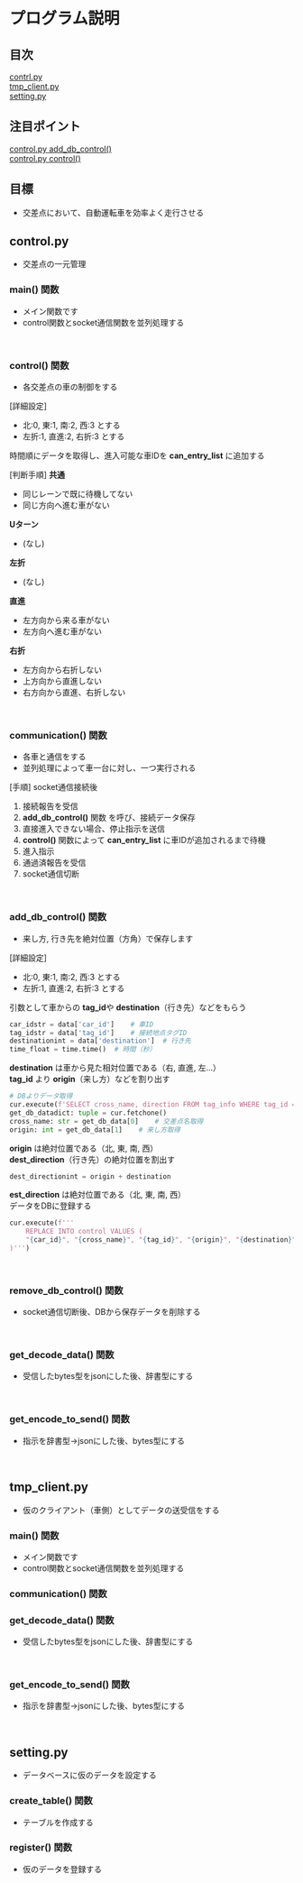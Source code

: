 # プログラム説明

## 目次
[contrl.py](#controlpy)  
[tmp_client.py](#tmp_clientpy)  
[setting.py](#settingpy)  

## 注目ポイント
[control.py add_db_control()](#adddbcontrol-関数)  
[control.py control()](#control-関数)  

## 目標
* 交差点において、自動運転車を効率よく走行させる


## **control.py**
* 交差点の一元管理

### **main()** 関数
* メイン関数です
* control関数とsocket通信関数を並列処理する

<br>

### **control()** 関数
* 各交差点の車の制御をする

[詳細設定]  
* 北:0, 東:1, 南:2, 西:3 とする
* 左折:1, 直進:2, 右折:3 とする

時間順にデータを取得し、進入可能な車IDを **can_entry_list** に追加する

[判断手順]
**共通**
* 同じレーンで既に待機してない
* 同じ方向へ進む車がない

**Uターン**
* (なし)

**左折**
* (なし)

**直進**
* 左方向から来る車がない
* 左方向へ進む車がない

**右折**
* 左方向から右折しない
* 上方向から直進しない
* 右方向から直進、右折しない

<br>

### **communication()** 関数
* 各車と通信をする
* 並列処理によって車一台に対し、一つ実行される

[手順] socket通信接続後
1. 接続報告を受信
2. **add_db_control()** 関数 を呼び、接続データ保存
3. 直接進入できない場合、停止指示を送信
4. **control()** 関数によって **can_entry_list** に車IDが追加されるまで待機
5. 進入指示
6. 通過済報告を受信
7. socket通信切断

<br>

### **add_db_control()** 関数
* 来し方, 行き先を絶対位置（方角）で保存します

[詳細設定]  
* 北:0, 東:1, 南:2, 西:3 とする
* 左折:1, 直進:2, 右折:3 とする

引数として車からの **tag_id**や **destination**（行き先）などをもらう  
```python
car_idstr = data['car_id']    # 車ID
tag_idstr = data['tag_id']    # 接続地点タグID
destinationint = data['destination']  # 行き先
time_float = time.time()  # 時間（秒）
```

**destination** は車から見た相対位置である（右, 直進, 左...）  
**tag_id** より **origin**（来し方）などを割り出す  
```python
# DBよりデータ取得
cur.execute(f'SELECT cross_name, direction FROM tag_info WHERE tag_id = "{tag_id}"')
get_db_datadict: tuple = cur.fetchone()
cross_name: str = get_db_data[0]    # 交差点名取得
origin: int = get_db_data[1]    # 来し方取得
```
**origin** は絶対位置である（北, 東, 南, 西）  
**dest_direction**（行き先）の絶対位置を割出す
```python
dest_directionint = origin + destination
```
**est_direction** は絶対位置である（北, 東, 南, 西）  
データをDBに登録する
```python
cur.execute(f'''
    REPLACE INTO control VALUES (
    "{car_id}", "{cross_name}", "{tag_id}", "{origin}", "{destination}", "{status}", {time_}
)''')
```

<br>

### **remove_db_control()** 関数
* socket通信切断後、DBから保存データを削除する

<br>

### **get_decode_data()** 関数
* 受信したbytes型をjsonにした後、辞書型にする

<br>

### **get_encode_to_send()** 関数
* 指示を辞書型->jsonにした後、bytes型にする

<br>

## **tmp_client.py**
* 仮のクライアント（車側）としてデータの送受信をする

### **main()** 関数
* メイン関数です
* control関数とsocket通信関数を並列処理する

### **communication()** 関数

### **get_decode_data()** 関数
* 受信したbytes型をjsonにした後、辞書型にする

<br>

### **get_encode_to_send()** 関数
* 指示を辞書型->jsonにした後、bytes型にする

<br>

## **setting.py**
* データベースに仮のデータを設定する

### **create_table()** 関数
* テーブルを作成する

### **register()** 関数
* 仮のデータを登録する
